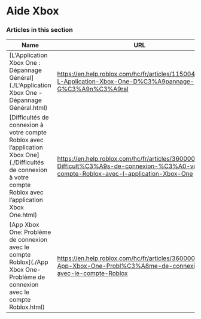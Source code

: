 # Aide Xbox  
### Articles in this section
Name|URL
-|-
[L'Application Xbox One : Dépannage Général](./L'Application Xbox One - Dépannage Général.html) |https://en.help.roblox.com/hc/fr/articles/115004532866-L-Application-Xbox-One-D%C3%A9pannage-G%C3%A9n%C3%A9ral
[Difficultés de connexion à votre compte Roblox avec l’application Xbox One](./Difficultés de connexion à votre compte Roblox avec l’application Xbox One.html) |https://en.help.roblox.com/hc/fr/articles/360000334523-Difficult%C3%A9s-de-connexion-%C3%A0-votre-compte-Roblox-avec-l-application-Xbox-One
[App Xbox One: Problème de connexion avec le compte Roblox](./App Xbox One- Problème de connexion avec le compte Roblox.html) |https://en.help.roblox.com/hc/fr/articles/360000334603-App-Xbox-One-Probl%C3%A8me-de-connexion-avec-le-compte-Roblox